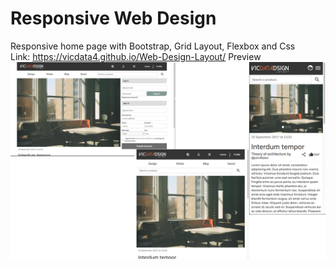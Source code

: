 # Responsive Web Design
Responsive home page with Bootstrap, Grid Layout, Flexbox and Css
</br>Link: https://vicdata4.github.io/Web-Design-Layout/
Preview
![](preview.png)
